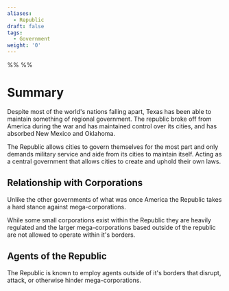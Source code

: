 ```yaml
---
aliases:
  - Republic
draft: false
tags:
  - Government
weight: '0'
---
```

%%
%%
# Summary
Despite most of the world's nations falling apart, Texas has been able to maintain something of regional government. The republic broke off from America during the war and has maintained control over its cities, and has absorbed New Mexico and Oklahoma.

The Republic allows cities to govern themselves for the most part and only demands military service and aide from its cities to maintain itself. Acting as a central government that allows cities to create and uphold their own laws.

## Relationship with Corporations
Unlike the other governments of what was once America the Republic takes a hard stance against mega-corporations.

While some small corporations exist within the Republic they are heavily regulated and the larger mega-corporations based outside of the republic are not allowed to operate within it's borders.

## Agents of the Republic
The Republic is known to employ agents outside of it's borders that disrupt, attack, or otherwise hinder mega-corporations.